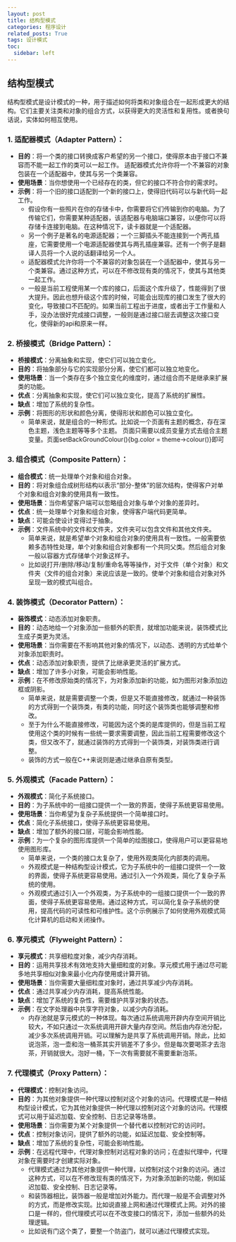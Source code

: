 ```yaml
---
layout: post
title: 结构型模式
categories: 程序设计
related_posts: True
tags: 设计模式
toc:
  sidebar: left
---
```


## 结构型模式

结构型模式是设计模式的一种，用于描述如何将类和对象组合在一起形成更大的结构。它们主要关注类和对象的组合方式，以获得更大的灵活性和复用性。或者换句话说，实体如何相互使用。

### 1. **适配器模式（Adapter Pattern）**：

- **目的**：将一个类的接口转换成客户希望的另一个接口，使得原本由于接口不兼容而不能一起工作的类可以一起工作。
  适配器模式允许你将一个不兼容的对象包装在一个适配器中，使其与另一个类兼容。
- **使用场景**：当你想使用一个已经存在的类，但它的接口不符合你的需求时。
- **示例**：将一个旧的接口适配到一个新的接口上，使得旧代码可以与新代码一起工作。
  - 假设你有一些照片在你的存储卡中，你需要将它们传输到你的电脑。为了传输它们，你需要某种适配器，该适配器与电脑端口兼容，以便你可以将存储卡连接到电脑。在这种情况下，读卡器就是一个适配器。
  - 另一个例子是著名的电源适配器；一个三脚插头不能连接到一个两孔插座，它需要使用一个电源适配器使其与两孔插座兼容。还有一个例子是翻译人员将一个人说的话翻译给另一个人。
  - 适配器模式允许你将一个不兼容的对象包装在一个适配器中，使其与另一个类兼容。通过这种方式，可以在不修改现有类的情况下，使其与其他类一起工作。
  - 一般是当前工程使用某一个库的接口，后面这个库升级了，性能得到了很大提升。因此也想升级这个库的时候，可能会出现库的接口发生了很大的变化，导致接口不匹配的。如果当前工程出于进度，或者出于工作量和人手，没办法很好完成接口调整，一般则是通过接口层去调整这次接口变化，使得新的api和原来一样。

### 2. **桥接模式（Bridge Pattern）**：

- **桥接模式**：分离抽象和实现，使它们可以独立变化。
- **目的**：将抽象部分与它的实现部分分离，使它们都可以独立地变化。
- **使用场景**：当一个类存在多个独立变化的维度时，通过组合而不是继承来扩展类的功能。
- **优点**：分离抽象和实现，使它们可以独立变化，提高了系统的扩展性。
- **缺点**：增加了系统的复杂性。
- **示例**：将图形的形状和颜色分离，使得形状和颜色可以独立变化。
  - 简单来说，就是组合的一种形式。比如说一个页面有主题的概念，存在深色主题，浅色主题等等多个主题。
    页面只需要以成员变量方式去组合主题变量。页面setBackGroundColour(){bg.color = theme->colour()}即可

### 3. **组合模式（Composite Pattern）**：

- **组合模式**：统一处理单个对象和组合对象。
- **目的**：将对象组合成树形结构以表示“部分-整体”的层次结构，使得客户对单个对象和组合对象的使用具有一致性。
- **使用场景**：当你希望客户端可以忽略组合对象与单个对象的差异时。
- **优点**：统一处理单个对象和组合对象，使得客户端代码更简单。
- **缺点**：可能会使设计变得过于抽象。
- **示例**：文件系统中的文件和文件夹，文件夹可以包含文件和其他文件夹。
  - 简单来说，就是希望单个对象和组合对象的使用具有一致性。一般需要依赖多态特性处理，单个对象和组合对象都有一个共同父类。然后组合对象一般以容器方式存储单个对象这样子。
  - 比如说打开/删除/移动/复制/重命名等等操作，对于文件（单个对象）和文件夹（文件的组合对象）来说应该是一致的。使单个对象和组合对象对外呈现一致的模式叫组合。

### 4. **装饰模式（Decorator Pattern）**：

- **装饰模式**：动态添加对象职责。
- **目的**：动态地给一个对象添加一些额外的职责，就增加功能来说，装饰模式比生成子类更为灵活。
- **使用场景**：当你需要在不影响其他对象的情况下，以动态、透明的方式给单个对象添加职责时。
- **优点**：动态添加对象职责，提供了比继承更灵活的扩展方式。
- **缺点**：增加了许多小对象，可能会影响性能。
- **示例**：在不修改原始类的情况下，为对象添加新的功能，如为图形对象添加边框或阴影。
  - 简单来说，就是需要调整一个类，但是又不能直接修改，就通过一种装饰的方式得到一个装饰类，有类的功能，同时这个装饰类也能够调整和修改。
  - 至于为什么不能直接修改，可能因为这个类的是库提供的，但是当前工程使用这个类的时候有一些统一要求需要调整，因此当前工程需要修改这个类，但又改不了，就通过装饰的方式得到一个装饰类，对装饰类进行调整。
  - 装饰的方式一般在C++来说则是通过继承自原有类型。

### 5. **外观模式（Facade Pattern）**：

- **外观模式**：简化子系统接口。
- **目的**：为子系统中的一组接口提供一个一致的界面，使得子系统更容易使用。
- **使用场景**：当你希望为复杂子系统提供一个简单接口时。
- **优点**：简化子系统接口，使得子系统更容易使用。
- **缺点**：增加了额外的接口层，可能会影响性能。
- **示例**：为一个复杂的图形库提供一个简单的绘图接口，使得用户可以更容易地使用图形库。
  - 简单来说，一个类的接口太复杂了，使用外观类简化内部类的调用。
  - 外观模式是一种结构型设计模式，它为子系统中的一组接口提供一个一致的界面，使得子系统更容易使用。通过引入一个外观类，简化了复杂子系统的使用。
  - 外观模式通过引入一个外观类，为子系统中的一组接口提供一个一致的界面，使得子系统更容易使用。通过这种方式，可以简化复杂子系统的使用，提高代码的可读性和可维护性。这个示例展示了如何使用外观模式简化计算机的启动和关闭操作。

### 6. **享元模式（Flyweight Pattern）**：

- **享元模式**：共享细粒度对象，减少内存消耗。
- **目的**：运用共享技术有效地支持大量细粒度的对象。享元模式用于通过尽可能多地共享相似对象来最小化内存使用或计算开销。
- **使用场景**：当你需要大量细粒度对象时，通过共享减少内存消耗。
- **优点**：通过共享减少内存消耗，提高系统性能。
- **缺点**：增加了系统的复杂性，需要维护共享对象的状态。
- **示例**：在文字处理器中共享字符对象，以减少内存消耗。
  - 内存池就是享元模式的一种体现。每次通过系统调用开辟内存空间开销比较大，不如只通过一次系统调用开辟大量内存空间。然后由内存池分配，减少多次系统调用开销。可以理解为是共享了系统调用开销。除此，比如说泡茶，泡一壶和泡一桶茶其实开销差不了多少。但是每次要喝茶才去泡茶，开销就很大。泡好一桶，下一次有需要就不需要重新泡茶。

### 7. **代理模式（Proxy Pattern）**：

- **代理模式**：控制对象访问。
- **目的**：为其他对象提供一种代理以控制对这个对象的访问。代理模式是一种结构型设计模式，它为其他对象提供一种代理以控制对这个对象的访问。代理模式可以用于延迟加载、安全控制、日志记录等场景。
- **使用场景**：当你需要为某个对象提供一个替代者以控制对它的访问时。
- **优点**：控制对象访问，提供了额外的功能，如延迟加载、安全控制等。
- **缺点**：增加了系统的复杂性，可能会影响性能。
- **示例**：在远程代理中，代理对象控制对远程对象的访问；在虚拟代理中，代理对象在需要时才创建实际对象。
  - 代理模式通过为其他对象提供一种代理，以控制对这个对象的访问。通过这种方式，可以在不修改现有类的情况下，为对象添加新的功能，例如延迟加载、安全控制、日志记录等。
  - 和装饰器相比，装饰器一般是增加对外能力。而代理一般是不会调整对外的方式，而是修改实现。比如说直接上网和通过代理模式上网。对外的接口是一样的，但代理模式可以在不改变接口的情况下，添加一些额外的处理逻辑。
  - 比如说有门这个类了，要整一个防盗门，就可以通过代理模式实现。
